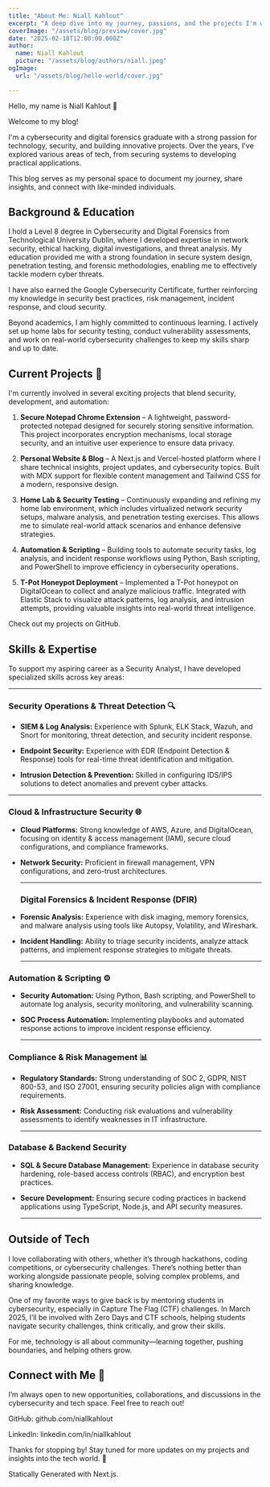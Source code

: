 ```yaml
---
title: "About Me: Niall Kahlout"
excerpt: "A deep dive into my journey, passions, and the projects I'm working on."
coverImage: "/assets/blog/preview/cover.jpg"
date: "2025-02-18T12:00:00.000Z"
author:
  name: Niall Kahlout
  picture: "/assets/blog/authors/niall.jpeg"
ogImage:
  url: "/assets/blog/hello-world/cover.jpg"

---
```


Hello, my name is Niall Kahlout 👋

Welcome to my blog! 

I'm a cybersecurity and digital forensics graduate with a strong passion for technology, security, and building innovative projects. Over the years, I've explored various areas of tech, from securing systems to developing practical applications.

This blog serves as my personal space to document my journey, share insights, and connect with like-minded individuals.

## Background & Education

I hold a Level 8 degree in Cybersecurity and Digital Forensics from Technological University Dublin, where I developed expertise in network security, ethical hacking, digital investigations, and threat analysis. My education provided me with a strong foundation in secure system design, penetration testing, and forensic methodologies, enabling me to effectively tackle modern cyber threats.

I have also earned the Google Cybersecurity Certificate, further reinforcing my knowledge in security best practices, risk management, incident response, and cloud security.

Beyond academics, I am highly committed to continuous learning. I actively set up home labs for security testing, conduct vulnerability assessments, and work on real-world cybersecurity challenges to keep my skills sharp and up to date.

## Current Projects 🚀

I'm currently involved in several exciting projects that blend security, development, and automation:

1. **Secure Notepad Chrome Extension** – A lightweight, password-protected notepad designed for securely storing sensitive information. This project incorporates encryption mechanisms, local storage security, and an intuitive user experience to ensure data privacy.

2. **Personal Website & Blog** – A Next.js and Vercel-hosted platform where I share technical insights, project updates, and cybersecurity topics. Built with MDX support for flexible content management and Tailwind CSS for a modern, responsive design.

3. **Home Lab & Security Testing** – Continuously expanding and refining my home lab environment, which includes virtualized network security setups, malware analysis, and penetration testing exercises. This allows me to simulate real-world attack scenarios and enhance defensive strategies.

4. **Automation & Scripting** – Building tools to automate security tasks, log analysis, and incident response workflows using Python, Bash scripting, and PowerShell to improve efficiency in cybersecurity operations.

5. **T-Pot Honeypot Deployment** – Implemented a T-Pot honeypot on DigitalOcean to collect and analyze malicious traffic. Integrated with Elastic Stack to visualize attack patterns, log analysis, and intrusion attempts, providing valuable insights into real-world threat intelligence.

Check out my projects on GitHub.

## Skills & Expertise

To support my aspiring career as a Security Analyst, I have developed specialized skills across key areas:

---

### Security Operations & Threat Detection 🔍

* **SIEM & Log Analysis:** Experience with Splunk, ELK Stack, Wazuh, and Snort for monitoring, threat detection, and security incident response.

* **Endpoint Security:** Experience with EDR (Endpoint Detection & Response) tools for real-time threat identification and mitigation.

* **Intrusion Detection & Prevention:** Skilled in configuring IDS/IPS solutions to detect anomalies and prevent cyber attacks.

---

### Cloud & Infrastructure Security 🌐

* **Cloud Platforms:** Strong knowledge of AWS, Azure, and DigitalOcean, focusing on identity & access management (IAM), secure cloud configurations, and compliance frameworks.

* **Network Security:** Proficient in firewall management, VPN configurations, and zero-trust architectures.

  ---

  ### Digital Forensics & Incident Response (DFIR)

* **Forensic Analysis:** Experience with disk imaging, memory forensics, and malware analysis using tools like Autopsy, Volatility, and Wireshark.

* **Incident Handling:** Ability to triage security incidents, analyze attack patterns, and implement response strategies to mitigate threats.

  ---

 ### Automation & Scripting ⚙️

* **Security Automation:** Using Python, Bash scripting, and PowerShell to automate log analysis, security monitoring, and vulnerability scanning.

* **SOC Process Automation:** Implementing playbooks and automated response actions to improve incident response efficiency.

  ---

### Compliance & Risk Management 📊 

* **Regulatory Standards:** Strong understanding of SOC 2, GDPR, NIST 800-53, and ISO 27001, ensuring security policies align with compliance requirements.

* **Risk Assessment:** Conducting risk evaluations and vulnerability assessments to identify weaknesses in IT infrastructure.

  ---

### Database & Backend Security 

* **SQL & Secure Database Management:** Experience in database security hardening, role-based access controls (RBAC), and encryption best practices.

* **Secure Development:** Ensuring secure coding practices in backend applications using TypeScript, Node.js, and API security measures.

  ---

## Outside of Tech

I love collaborating with others, whether it’s through hackathons, coding competitions, or cybersecurity challenges. There’s nothing better than working alongside passionate people, solving complex problems, and sharing knowledge.

One of my favorite ways to give back is by mentoring students in cybersecurity, especially in Capture The Flag (CTF) challenges. In March 2025, I’ll be involved with Zero Days and CTF schools, helping students navigate security challenges, think critically, and grow their skills.

For me, technology is all about community—learning together, pushing boundaries, and helping others grow.

## Connect with Me 🔗

I’m always open to new opportunities, collaborations, and discussions in the cybersecurity and tech space. Feel free to reach out!

GitHub: github.com/niallkahlout

LinkedIn: linkedin.com/in/niallkahlout

Thanks for stopping by! Stay tuned for more updates on my projects and insights into the tech world. 🚀

Statically Generated with Next.js.



